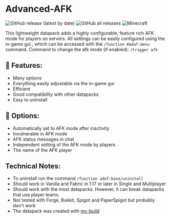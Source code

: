 # Advanced-AFK
![GitHub release (latest by date)](https://img.shields.io/github/v/release/2mal3/Advanced-AFK?style=flat-square) ![GitHub all releases](https://img.shields.io/github/downloads/2mal3/Advanced-AFK/total?style=flat-square) ![Minecraft](https://img.shields.io/badge/Minecraft-1.19-orange?style=flat-square)

This lightweight datapack adds a highly configurable, feature rich AFK mode for players on servers. All settings can be easily configured using the in-game gui , which can be accessed with the `/function #adaf:menu` command.
Command to change the afk mode (if enabled): `/trigger afk`

## 📖 Features:
- Many options
- Everything easily adjustable via the in-game gui
- Efficient
- Good compatibility with other datapacks
- Easy to uninstall

## 📝 Options:
- Automatically set to AFK mode after inactivity
- Invulnerable in AFK mode
- AFK status messages in chat
- Independent setting of the AFK mode by players
- The name of the AFK player

## Technical Notes:
- To uninstall run the command `/function adaf:base/uninstall`
- Should work in Vanilla and Fabric in 1.17 or later in Single and Multiplayer
- Should work with the most datapacks. However, it can break datapacks that use player teams.
- Not tested with Forge, Bukkit, Spigot and PaperSpigot but probably don't work
- The datapack was created with [mc-build](https://github.com/mc-build/mc-build)
